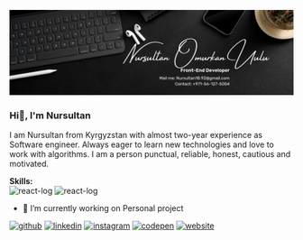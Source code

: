 ![Front-End Developer](https://github.com/nursultan1892/nursultan1892/blob/main/LinkedIn%20Banner.png)

### Hi👋, I'm Nursultan
<p>I am Nursultan from Kyrgyzstan with almost two-year experience as Software engineer. Always eager to learn new technologies and love to work with algorithms. I am a person punctual, reliable, honest, cautious and motivated.</p>
<div><strong>Skills:</strong></div>
<div><img  width='100' src='https://th.bing.com/th/id/OIP.K-4RqDC6zFrpAG31ayDDOgHaHa?pid=ImgDet&w=2400&h=2400&rs=1' alt='react-log'/> 
<img  width='100' src='https://th.bing.com/th/id/OIP.K-4RqDC6zFrpAG31ayDDOgHaHa?pid=ImgDet&w=2400&h=2400&rs=1' alt='react-log'/> </div>


- 🔭 I’m currently working on Personal project 


[<img src='https://cdn.jsdelivr.net/npm/simple-icons@3.0.1/icons/github.svg' alt='github' height='40'>](https://github.com/nursultan1892)  [<img src='https://cdn.jsdelivr.net/npm/simple-icons@3.0.1/icons/linkedin.svg' alt='linkedin' height='40'>](https://www.linkedin.com/in/Nursultan/)  [<img src='https://cdn.jsdelivr.net/npm/simple-icons@3.0.1/icons/instagram.svg' alt='instagram' height='40'>](https://www.instagram.com/nursultan_dxb/)  [<img src='https://cdn.jsdelivr.net/npm/simple-icons@3.0.1/icons/codepen.svg' alt='codepen' height='40'>](https://codepen.io/Nursultan)  [<img src='https://cdn.jsdelivr.net/npm/simple-icons@3.0.1/icons/icloud.svg' alt='website' height='40'>](viralproducts.online)  



